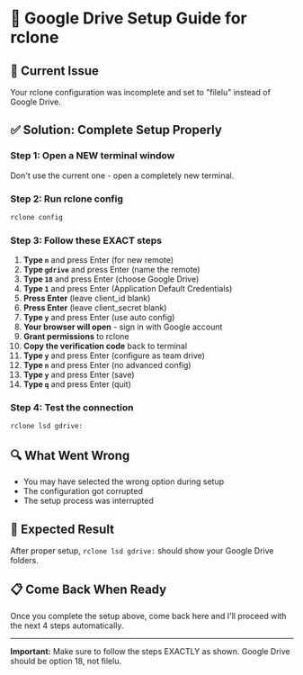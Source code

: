 # 🔧 Google Drive Setup Guide for rclone

## 🚨 **Current Issue**
Your rclone configuration was incomplete and set to "filelu" instead of Google Drive.

## ✅ **Solution: Complete Setup Properly**

### **Step 1: Open a NEW terminal window**
Don't use the current one - open a completely new terminal.

### **Step 2: Run rclone config**
```bash
rclone config
```

### **Step 3: Follow these EXACT steps**
1. **Type `n`** and press Enter (for new remote)
2. **Type `gdrive`** and press Enter (name the remote)
3. **Type `18`** and press Enter (choose Google Drive)
4. **Type `1`** and press Enter (Application Default Credentials)
5. **Press Enter** (leave client_id blank)
6. **Press Enter** (leave client_secret blank)
7. **Type `y`** and press Enter (use auto config)
8. **Your browser will open** - sign in with Google account
9. **Grant permissions** to rclone
10. **Copy the verification code** back to terminal
11. **Type `y`** and press Enter (configure as team drive)
12. **Type `n`** and press Enter (no advanced config)
13. **Type `y`** and press Enter (save)
14. **Type `q`** and press Enter (quit)

### **Step 4: Test the connection**
```bash
rclone lsd gdrive:
```

## 🔍 **What Went Wrong**
- You may have selected the wrong option during setup
- The configuration got corrupted
- The setup process was interrupted

## 🎯 **Expected Result**
After proper setup, `rclone lsd gdrive:` should show your Google Drive folders.

## 📋 **Come Back When Ready**
Once you complete the setup above, come back here and I'll proceed with the next 4 steps automatically.

---

**Important:** Make sure to follow the steps EXACTLY as shown. Google Drive should be option 18, not filelu.
